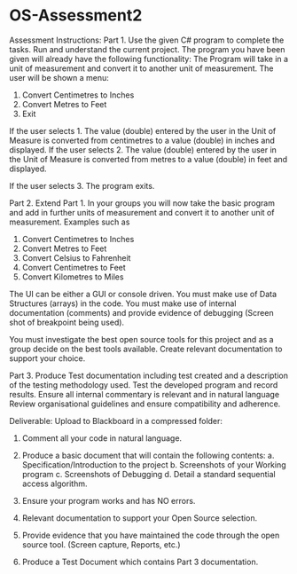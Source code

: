 # OS-Assessment2
Assessment Instructions:
Part 1. 
Use the given C# program to complete the tasks. Run and understand the current project. The program you have been given will already have the following functionality:
The Program will take in a unit of measurement and convert it to another unit of measurement.
The user will be shown a menu:
1.	Convert Centimetres to Inches
2.	Convert Metres to Feet
3.	Exit

If the user selects 1. 
The value (double) entered by the user in the Unit of Measure is converted from centimetres to a value (double) in inches and displayed.
If the user selects 2.
The value (double) entered by the user in the Unit of Measure is converted from metres to a value (double) in feet and displayed.

If the user selects 3. The program exits.

Part 2.
Extend Part 1.
In your groups you will now take the basic program and add in further units of measurement and convert it to another unit of measurement.
Examples such as
1.	Convert Centimetres to Inches
2.	Convert Metres to Feet
3.	Convert Celsius to Fahrenheit
4.	Convert Centimetres to Feet
5.	Convert Kilometres to Miles

The UI can be either a GUI or console driven.
You must make use of Data Structures (arrays) in the code. You must make use of internal documentation (comments) and provide evidence of debugging (Screen shot of breakpoint being used).

You must investigate the best open source tools for this project and as a group decide on the best tools available. Create relevant documentation to support your choice.

Part 3.
Produce Test documentation including test created and a description of the testing methodology used.
Test the developed program and record results.
Ensure all internal commentary is relevant and in natural language
Review organisational guidelines and ensure compatibility and adherence.

Deliverable:
Upload to Blackboard in a compressed folder:
1.	Comment all your code in natural language.
2.	Produce a basic document that will contain the following contents:
a.	Specification/Introduction to the project
b.	Screenshots of your Working program
c.	Screenshots of Debugging
d.	Detail a standard sequential access algorithm.

3.	Ensure your program works and has NO errors.
4.	Relevant documentation to support your Open Source selection.
5.	Provide evidence that you have maintained the code through the open source tool. (Screen capture, Reports, etc.)
6.	Produce a Test Document which contains Part 3 documentation.

